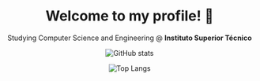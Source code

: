 <div align="center">

# Welcome to my profile! 👋
  
Studying Computer Science and Engineering @ <strong>Instituto Superior Técnico</strong>
  
![GitHub stats](https://github-readme-stats.vercel.app/api?username=rodrigoFfreire&show_icons=true&locale=en&theme=gotham&count_private=true)

![Top Langs](https://github-readme-stats.vercel.app/api/top-langs?username=rodrigoFfreire&show_icons=true&locale=en&layout=compact&theme=gotham&hide=prolog,makefile)

</div>
